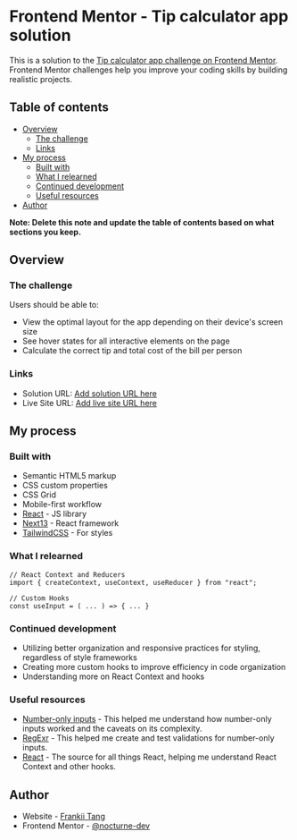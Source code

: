 # Frontend Mentor - Tip calculator app solution

This is a solution to the [Tip calculator app challenge on Frontend Mentor](https://www.frontendmentor.io/challenges/tip-calculator-app-ugJNGbJUX). Frontend Mentor challenges help you improve your coding skills by building realistic projects.

## Table of contents

- [Overview](#overview)
  - [The challenge](#the-challenge)
  - [Links](#links)
- [My process](#my-process)
  - [Built with](#built-with)
  - [What I relearned](#what-i-relearned)
  - [Continued development](#continued-development)
  - [Useful resources](#useful-resources)
- [Author](#author)

**Note: Delete this note and update the table of contents based on what sections you keep.**

## Overview

### The challenge

Users should be able to:

- View the optimal layout for the app depending on their device's screen size
- See hover states for all interactive elements on the page
- Calculate the correct tip and total cost of the bill per person

### Links

- Solution URL: [Add solution URL here](https://your-solution-url.com)
- Live Site URL: [Add live site URL here](https://your-live-site-url.com)

## My process

### Built with

- Semantic HTML5 markup
- CSS custom properties
- CSS Grid
- Mobile-first workflow
- [React](https://react.dev/) - JS library
- [Next13](https://nextjs.org/) - React framework
- [TailwindCSS](https://tailwindcss.com/) - For styles

### What I relearned

```tsx
// React Context and Reducers
import { createContext, useContext, useReducer } from "react";

// Custom Hooks
const useInput = ( ... ) => { ... }
```

### Continued development

- Utilizing better organization and responsive practices for styling, regardless of style frameworks
- Creating more custom hooks to improve efficiency in code organization
- Understanding more on React Context and hooks

### Useful resources

- [Number-only inputs](https://www.youtube.com/shorts/nnZS761ngXE) - This helped me understand how number-only inputs worked and the caveats on its complexity.
- [RegExr](https://regexr.com/) - This helped me create and test validations for number-only inputs.
- [React](https://react.dev/) - The source for all things React, helping me understand React Context and other hooks.

## Author

- Website - [Frankii Tang](https://github.com/nocturne-dev)
- Frontend Mentor - [@nocturne-dev](https://www.frontendmentor.io/profile/nocturne-dev)
